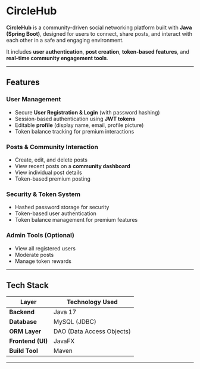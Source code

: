 # CircleHub

**CircleHub** is a community-driven social networking platform built with **Java (Spring Boot)**, designed for users to connect, share posts, and interact with each other in a safe and engaging environment.  

It includes **user authentication**, **post creation**, **token-based features**, and **real-time community engagement tools**.  

---

##  Features

###  User Management
- Secure **User Registration & Login** (with password hashing)
- Session-based authentication using **JWT tokens**
- Editable **profile** (display name, email, profile picture)
- Token balance tracking for premium interactions

###  Posts & Community Interaction
- Create, edit, and delete posts
- View recent posts on a **community dashboard**
- View individual post details
- Token-based premium posting

###  Security & Token System
- Hashed password storage for security
- Token-based user authentication
- Token balance management for premium features

###  Admin Tools (Optional)
- View all registered users
- Moderate posts
- Manage token rewards

---
##  Tech Stack

| Layer               | Technology Used |
|---------------------|-----------------|
| **Backend**         | Java 17 |
| **Database**        | MySQL (JDBC) |
| **ORM Layer**       | DAO (Data Access Objects) |
| **Frontend (UI)**   | JavaFX |
| **Build Tool**      | Maven |

---

